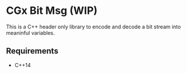 # CGx Bit Msg (WIP)

This is a C++ header only library to encode and decode a bit stream into meaninful variables.

## Requirements
- C++14
